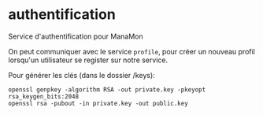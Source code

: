 # authentification
Service d'authentification pour ManaMon

On peut communiquer avec le service `profile`, pour créer un nouveau profil lorsqu'un utilisateur se register sur notre service.

Pour générer les clés (dans le dossier /keys):
```
openssl genpkey -algorithm RSA -out private.key -pkeyopt rsa_keygen_bits:2048
openssl rsa -pubout -in private.key -out public.key
```